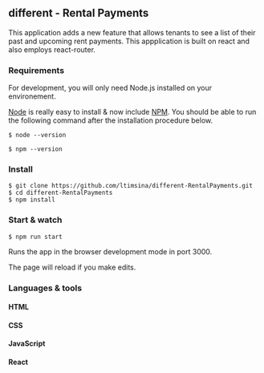 
## different - Rental Payments

This application adds a new feature that allows tenants
to see a list of their past and upcoming rent payments.
This appplication is built on react and also employs react-router.

### Requirements

For development, you will only need Node.js installed on your environement.

[Node](http://nodejs.org/) is really easy to install & now include [NPM](https://npmjs.org/).
You should be able to run the following command after the installation procedure
below.

    $ node --version

    $ npm --version

### Install

    $ git clone https://github.com/ltimsina/different-RentalPayments.git
    $ cd different-RentalPayments
    $ npm install

### Start & watch

    $ npm run start


Runs the app in the browser development mode in port 3000.<br>

The page will reload if you make edits.<br>


### Languages & tools

#### HTML

#### CSS

#### JavaScript

#### React


